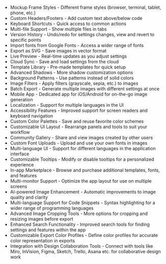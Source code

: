 - Mockup Frame Styles - Different frame styles (browser, terminal, tablet, phone, etc.)
- Custom Headers/Footers - Add custom text above/below code
- Keyboard Shortcuts - Quick access to common actions
- Multi-file Support - Show multiple files in tabs
- Version History - Undo/redo for settings changes, view and revert to specific points
- Import fonts from Google Fonts - Access a wider range of fonts
- Export as SVG - Save images in vector format
- Live Preview - Real-time updates as you adjust settings
- Cloud Sync - Save and load settings from the cloud
- Template Library - Pre-made templates for quick setup
- Advanced Shadows - More shadow customization options
- Background Patterns - Use patterns instead of solid colors
- Image Filters - Apply filters (grayscale, sepia, etc.) to images
- Batch Export - Generate multiple images with different settings at once
- Mobile App - Dedicated app for iOS/Android for on-the-go image generation
- Localization - Support for multiple languages in the UI
- Accessibility Features - Improved support for screen readers and keyboard navigation
- Custom Color Palettes - Save and reuse favorite color schemes
- Customizable UI Layout - Rearrange panels and tools to suit your workflow
- Community Gallery - Share and view images created by other users
- Custom Font Uploads - Upload and use your own fonts in images
- Multi-language UI - Support for different languages in the application interface
- Customizable Tooltips - Modify or disable tooltips for a personalized experience
- In-app Marketplace - Browse and purchase additional templates, fonts, and features
- Multi-monitor Support - Optimize the app layout for use on multiple screens
- AI-powered Image Enhancement - Automatic improvements to image quality and clarity
- Multi-language Support for Code Snippets - Syntax highlighting for a wider range of programming languages
- Advanced Image Cropping Tools - More options for cropping and resizing images before export
- Enhanced Search Functionality - Improved search tools for finding settings and features within the app
- Customizable Export Color Profiles - Define color profiles for accurate color representation in exports
- Integration with Design Collaboration Tools - Connect with tools like Miro, InVision, Figma, Sketch, Trello, Asana etc. for collaborative design work
